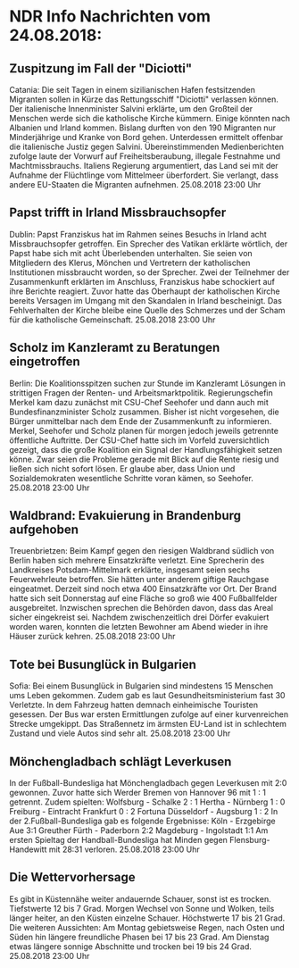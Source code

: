 # NDR Info Nachrichten vom 24.08.2018:


## Zuspitzung im Fall der "Diciotti"
Catania: Die seit Tagen in einem sizilianischen Hafen festsitzenden Migranten sollen in Kürze das Rettungsschiff "Diciotti" verlassen können. Der italienische Innenminister Salvini erklärte, um den Großteil der Menschen werde sich die katholische Kirche kümmern. Einige könnten nach Albanien und Irland kommen. Bislang durften von den 190 Migranten nur Minderjährige und Kranke von Bord gehen. Unterdessen ermittelt offenbar die italienische Justiz gegen Salvini. Übereinstimmenden Medienberichten zufolge laute der Vorwurf auf Freiheitsberaubung, illegale Festnahme und Machtmissbrauchs. Italiens Regierung argumentiert, das Land sei mit der Aufnahme der Flüchtlinge vom Mittelmeer überfordert. Sie verlangt, dass andere EU-Staaten die Migranten aufnehmen. 25.08.2018 23:00 Uhr 

## Papst trifft in Irland Missbrauchsopfer
Dublin: Papst Franziskus hat im Rahmen seines Besuchs in Irland acht Missbrauchsopfer getroffen. Ein Sprecher des Vatikan erklärte wörtlich, der Papst habe sich mit acht Überlebenden unterhalten. Sie seien von Mitgliedern des Klerus, Mönchen und Vertretern der katholischen Institutionen missbraucht worden, so der Sprecher. Zwei der Teilnehmer der Zusammenkunft erklärten im Anschluss, Franziskus habe schockiert auf ihre Berichte reagiert. Zuvor hatte das Oberhaupt der katholischen Kirche bereits Versagen im Umgang mit den Skandalen in Irland bescheinigt. Das Fehlverhalten der Kirche bleibe eine Quelle des Schmerzes und der Scham für die katholische Gemeinschaft. 25.08.2018 23:00 Uhr 

## Scholz im Kanzleramt zu Beratungen eingetroffen
Berlin: Die Koalitionsspitzen suchen zur Stunde im Kanzleramt Lösungen in strittigen Fragen der Renten- und Arbeitsmarktpolitik. Regierungschefin Merkel kam dazu zunächst mit CSU-Chef Seehofer und dann auch mit Bundesfinanzminister Scholz zusammen. Bisher ist nicht vorgesehen, die Bürger unmittelbar nach dem Ende der Zusammenkunft zu informieren. Merkel, Seehofer und Scholz planen für morgen jedoch jeweils getrennte öffentliche Auftritte. Der CSU-Chef hatte sich im Vorfeld zuversichtlich gezeigt, dass die große Koalition ein Signal der Handlungsfähigkeit setzen könne. Zwar seien die Probleme gerade mit Blick auf die Rente riesig und ließen sich nicht sofort lösen. Er glaube aber, dass Union und Sozialdemokraten wesentliche Schritte voran kämen, so Seehofer. 25.08.2018 23:00 Uhr 

## Waldbrand: Evakuierung in Brandenburg aufgehoben
Treuenbrietzen: Beim Kampf gegen den riesigen Waldbrand südlich von Berlin haben sich mehrere Einsatzkräfte verletzt. Eine Sprecherin des Landkreises Potsdam-Mittelmark erklärte, insgesamt seien sechs Feuerwehrleute betroffen. Sie hätten unter anderem giftige Rauchgase eingeatmet. Derzeit sind noch etwa 400 Einsatzkräfte vor Ort. Der Brand hatte sich seit Donnerstag auf eine Fläche so groß wie 400 Fußballfelder ausgebreitet. Inzwischen sprechen die Behörden davon, dass das Areal sicher eingekreist sei. Nachdem zwischenzeitlich drei Dörfer evakuiert worden waren, konnten die letzten Bewohner am Abend wieder in ihre Häuser zurück kehren. 25.08.2018 23:00 Uhr 

## Tote bei Busunglück in Bulgarien
Sofia: Bei einem Busunglück in Bulgarien sind mindestens 15 Menschen ums Leben gekommen. Zudem gab es laut Gesundheitsministerium fast 30 Verletzte. In dem Fahrzeug hatten demnach einheimische Touristen gesessen. Der Bus war ersten Ermittlungen zufolge auf einer kurvenreichen Strecke umgekippt. Das Straßennetz im ärmsten EU-Land ist in schlechtem Zustand und viele Autos sind sehr alt. 25.08.2018 23:00 Uhr 

## Mönchengladbach schlägt Leverkusen
In der Fußball-Bundesliga hat Mönchengladbach gegen Leverkusen mit 2:0 gewonnen. Zuvor hatte sich Werder Bremen von Hannover 96 mit 1 : 1 getrennt. Zudem spielten:
Wolfsburg - Schalke 2 : 1
Hertha  - Nürnberg 1 : 0
Freiburg - Eintracht Frankfurt 0 : 2
Fortuna Düsseldorf - Augsburg 1 : 2 In der 2.Fußball-Bundesliga gab es folgende Ergebnisse: Köln - Erzgebirge Aue 3:1 Greuther Fürth - Paderborn 2:2
Magdeburg - Ingolstadt 1:1 Am ersten Spieltag der Handball-Bundesliga hat Minden gegen Flensburg-Handewitt mit 28:31 verloren. 25.08.2018 23:00 Uhr 

## Die Wettervorhersage
Es gibt in Küstennähe weiter andauernde Schauer, sonst ist es trocken. Tiefstwerte 12 bis 7 Grad. Morgen Wechsel von Sonne und Wolken, teils länger heiter, an den Küsten einzelne Schauer. Höchstwerte 17 bis 21 Grad. Die weiteren Aussichten: Am Montag gebietsweise Regen, nach Osten und Süden hin längere freundliche Phasen bei 17 bis 23 Grad. Am Dienstag etwas längere sonnige Abschnitte und trocken bei 19 bis 24 Grad. 25.08.2018 23:00 Uhr 
